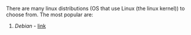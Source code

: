 There are many linux distributions (OS that use Linux (the linux kernel)) to choose from. The most
popular are:

1. *Debian* - [link](https://www.debian.org/)